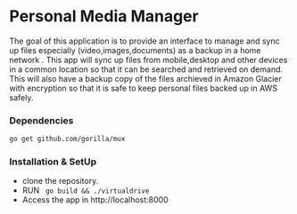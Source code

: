 # Personal Media Manager

The goal of this application is to provide an interface to manage and sync up files especially (video,images,documents) as a backup in a home network . This app will sync up files from mobile,desktop and other devices in a common location so that it can be searched and retrieved on demand. This will also have a backup copy of the files archieved in Amazon Glacier with encryption so that it is safe to keep personal files backed up in AWS safely.

### Dependencies
```bash
go get github.com/gorilla/mux
```
### Installation & SetUp

- clone the repository.
- RUN ``` go build && ./virtualdrive```
- Access the app in http://localhost:8000

